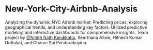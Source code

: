 # New-York-City-Airbnb-Analysis
Analyzing the dynamic NYC Airbnb market: Predicting prices, exploring geographical trends, and understanding key factors. Utilized predictive modeling and interactive dashboards for comprehensive insights. Team project by [@Nihith Nath Kandikattu](https://github.com/nihith-nath), Keerthana Allam, Hithesh Kumar Duttuluri, and Charan Sai Pandaraboyina.
